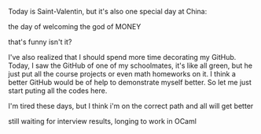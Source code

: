 Today is Saint-Valentin, but it's also one special day at China:

the day of welcoming the god of MONEY

that's funny isn't it?



I've also realized that I should spend more time decorating my GitHub. Today, I saw the GitHub of one of my schoolmates, it's like all green, but he just put all the course projects or even math homeworks on it. I think a better GitHub would be of help to demonstrate myself better. So let me just start puting all the codes here.



I'm tired these days, but I think i'm on the correct path and all will get better

still waiting for interview results, longing to work in OCaml
